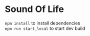 # Sound Of Life
`npm install` to install dependencies  
`npm run start_local` to start dev build
  
